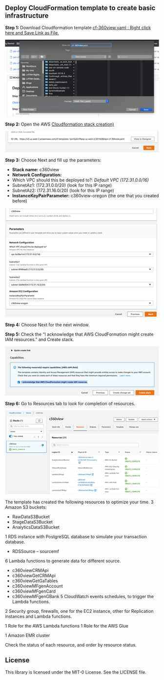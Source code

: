 ## Deploy CloudFormation template to create basic infrastructure


**Step 1:** Download Cloudformation template [cf-360view.yaml : Right click here and Save Link as File.](../../cloudformation/cf-360view.yaml)

![cf 0](pic-cf0.png)


**Step 2:** Open the AWS [Cloudformation stack creation)](https://us-west-2.console.aws.amazon.com/cloudformation/home?region=us-west-2#/stacks/create/template)



![cf 1](pic-cf1.png)


**Step 3:** Choose Next and fill up the parameters:

* **Stack name:** c360view
*	**Network Configuration:**
 *	Which VPC should this be deployed to?: *Default VPC (172.31.0.0/16)*
 *	SubnetAz1: (172.31.0.0/20) (look for this IP range)
 *	SubnetAz2: (172.31.16.0/20) (look for this IP range)
*	**InstanceKeyPairParameter:** c360view-oregon (the one that you created before)

![cf 2](pic-cf2.png)


**Step 4:** Choose Next for the next window.


**Step 5:** Check the “I acknowledge that AWS CloudFormation might create IAM resources.”  and Create stack.

![cf 3](pic-cf3.png)

**Step 6:** Go to Resources tab to look for completion of resources.

![cf 4](pic-cf4.png)

The template has created the following resources to optimize your time.
3 Amazon S3 buckets:
*	RawDataS3Bucket
*	StageDataS3Bucket
*	AnalyticsDataS3Bucket

1 RDS instance with PostgreSQL database to simulate your transaction database.
*	RDSSource – sourcemf

6 Lambda functions to generate data for different source.
*	c360viewCRMApi
*	c360viewGetCRMApi
*	c360viewGetGaTables
*	c360viewMFgenAccount
*	c360viewMFgenCard
*	c360viewMFgenGBank
5 CloudWatch events schedules, to trigger the Lambda functions.

2 Security group, firewalls, one for the EC2 instance, other for Replication instances and Lambda functions.

1 Role for the AWS Lambda functions
1 Role for the AWS Glue

1 Amazon EMR cluster

Check the status of each resource, and order by resource status.







## License

This library is licensed under the MIT-0 License. See the LICENSE file.

